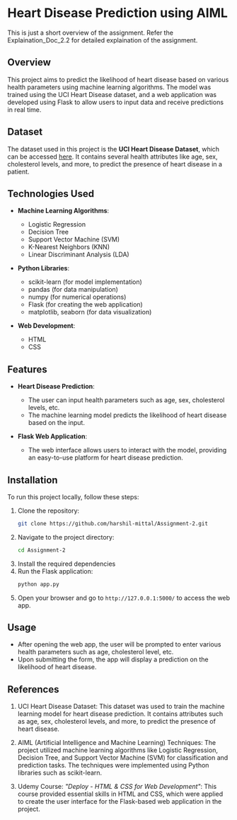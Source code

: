 # Heart Disease Prediction using AIML

This is just a short overview of the assignment.
Refer the Explaination_Doc_2.2 for detailed explaination of the assignment.

## Overview

This project aims to predict the likelihood of heart disease based on various health parameters using machine learning algorithms. The model was trained using the UCI Heart Disease dataset, and a web application was developed using Flask to allow users to input data and receive predictions in real time.

## Dataset

The dataset used in this project is the **UCI Heart Disease Dataset**, which can be accessed [here](https://archive.ics.uci.edu/ml/datasets/Heart+Disease). It contains several health attributes like age, sex, cholesterol levels, and more, to predict the presence of heart disease in a patient.

## Technologies Used

- **Machine Learning Algorithms**: 
  - Logistic Regression
  - Decision Tree
  - Support Vector Machine (SVM)
  - K-Nearest Neighbors (KNN)
  - Linear Discriminant Analysis (LDA)
  
- **Python Libraries**:
  - scikit-learn (for model implementation)
  - pandas (for data manipulation)
  - numpy (for numerical operations)
  - Flask (for creating the web application)
  - matplotlib, seaborn (for data visualization)

- **Web Development**:
  - HTML
  - CSS

## Features

- **Heart Disease Prediction**: 
  - The user can input health parameters such as age, sex, cholesterol levels, etc.
  - The machine learning model predicts the likelihood of heart disease based on the input.
  
- **Flask Web Application**:
  - The web interface allows users to interact with the model, providing an easy-to-use platform for heart disease prediction.

## Installation

To run this project locally, follow these steps:

1. Clone the repository:
    ```bash
    git clone https://github.com/harshil-mittal/Assignment-2.git
    ```
2. Navigate to the project directory:
    ```bash
    cd Assignment-2
    ```
3. Install the required dependencies
4. Run the Flask application:
    ```bash
    python app.py
    ```
5. Open your browser and go to `http://127.0.0.1:5000/` to access the web app.

## Usage

- After opening the web app, the user will be prompted to enter various health parameters such as age, cholesterol level, etc.
- Upon submitting the form, the app will display a prediction on the likelihood of heart disease.

## References

1. UCI Heart Disease Dataset: This dataset was used to train the machine learning model for heart disease prediction. It contains attributes such as age, sex, cholesterol levels, and more, to predict the presence of heart disease.
   
2. AIML (Artificial Intelligence and Machine Learning) Techniques: The project utilized machine learning algorithms like Logistic Regression, Decision Tree, and Support Vector Machine (SVM) for classification and prediction tasks. The techniques were implemented using Python libraries such as scikit-learn.

3. Udemy Course: *"Deploy - HTML & CSS for Web Development"*: This course provided essential skills in HTML and CSS, which were applied to create the user interface for the Flask-based web application in the project.
